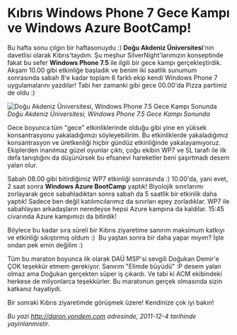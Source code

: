 # Kıbrıs Windows Phone 7 Gece Kampı ve Windows Azure BootCamp! 

Bu hafta sonu çılgın bir haftasonuydu :) **Doğu Akdeniz
Üniversitesi**'nin davetlisi olarak Kıbrıs'taydım. Şu meşhur
SilverNight'larımızın konseptinde fakat bu sefer **Windows Phone 7.5**
ile ilgili bir gece kampı gerçekleştirdik. Akşam 10.00 gibi etkinliğe
başladık ve benim iki saatlik sunumum sonrasında sabah 8'e kadar toplam
6 farklı ekip kendi Windows Phone 7 uygulamalarını yazdılar! Tabi her
zamanki gibi gece 00.00'da Pizza partimiz de oldu :)

![Doğu Akdeniz Üniversitesi, Windows Phone 7.5 Gece Kampı
Sonunda](../media/Kibris_WP7_Kampi_ve_Windows_Azure_BootCamp/wp7camp_cyprus.jpg)\
*Doğu Akdeniz Üniversitesi, Windows Phone 7.5 Gece Kampı Sonunda*

Gece boyunca tüm "gece" etkinliklerinde olduğu gibi yine en yüksek
konsantrasyonu yakaladığımızı söyleyebilirim. Bu etkinliklerde
yakaladığımız konsantrasyon ve üretkenliği hiçbir gündüz etkinliğinde
yakalayamıyoruz. Ekiplerden inanılmaz güzel oyunlar çıktı, çoğu ekibin
WP7 ve SL tarafı ile ilk defa tanıştığını da düşünürsek bu efsanevi
hareketler beni şaşırtmadı desem yalan olur.

Sabah 08.00 gibi bitirdiğimiz WP7 etkinliği sonrasında :) 10.00'da, yani
evet, 2 saat sonra **Windows Azure BootCamp** yaptık! Biyolojik
sınırlarımı zorlayarak gece sabahladıktan sonra sabah da 5 saatlik bir
etkinlik daha yaptık! Sadece ben değil katılımcılarımız da sınırları
epey zorladıklar. WP7 ile sabahlayan arkadaşların neredeyse hepsi Azure
kampına da kaldılar. 15:45 civarında Azure kampımızı da bitirdik!

Böylece bu kadar sıra süreli bir Kıbrıs ziyaretime sanırım maksimum
katkıyı ve etkinliği sıkıştırmış oldum :)  Bu yaştan sonra bir daha
yapar mıyım? İşte ondan pek emin değilim :)

Tüm bu maraton boyunca ilk olarak DAÜ MSP'si sevgili Doğukan Demir'e ÇOK
teşekkür etmem gerekiyor. Sanırım "Elimde büyüdü" :P desem yalan olmaz
ama Doğukan gerçekten süper iş çıkardı. Ve tabi ki ACM ekibindeki
herkese de milyonlarca teşekkürler. Bu maratonun gerçek olmasında sizin
katkanız hayatiydi.

Bir sonraki Kıbrıs ziyaretimde görüşmek üzere! Kendinize çok iyi bakın!


*Bu yazi http://daron.yondem.com adresinde, 2011-12-4 tarihinde yayinlanmistir.*